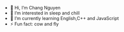 - 👋 Hi, I’m Chang Nguyen
- 👀 I’m interested in sleep and chill
- 🌱 I’m currently learning English,C++ and JavaScript
- ⚡ Fun fact: cow and fly

<!---
chang1014/chang1014 is a ✨ special ✨ repository because its `README.md` (this file) appears on your GitHub profile.
You can click the Preview link to take a look at your changes.
--->
